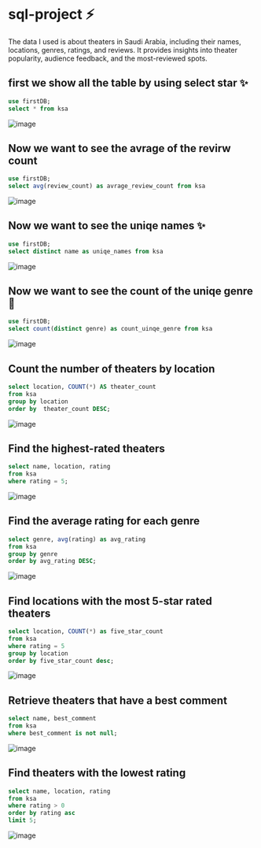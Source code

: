 # sql-project :zap:
The data I used is about theaters in Saudi Arabia, including their names, locations, genres, ratings, and reviews. It provides insights into theater popularity, audience feedback, and the most-reviewed spots.

## first we show all the table by using select star :sparkles:
```sql
use firstDB;
select * from ksa
```
![image](https://github.com/user-attachments/assets/462e8b91-22e4-40d8-a316-fdf48aa240cc)

## Now we want to see the avrage of the revirw count 
```sql
use firstDB;
select avg(review_count) as avrage_review_count from ksa
```
![image](https://github.com/user-attachments/assets/cc2900cc-eae7-458a-b0a9-9156f6531c28)

## Now we want to see the uniqe names :sparkles:
```sql
use firstDB;
select distinct name as uniqe_names from ksa
```
![image](https://github.com/user-attachments/assets/a797692d-3ea8-4a85-a730-0846d1224c5e)

## Now we want to see the count of the uniqe genre :memo:
```sql
use firstDB;
select count(distinct genre) as count_uinqe_genre from ksa 
```
![image](https://github.com/user-attachments/assets/f8b63017-eb79-4f99-a9f9-1d51ae943205)

## Count the number of theaters by location
```sql
select location, COUNT(*) AS theater_count 
from ksa 
group by location 
order by  theater_count DESC;
```
![image](https://github.com/user-attachments/assets/13bf5ba1-62fd-4b8b-bb7a-b86c81961d55)

## Find the highest-rated theaters
```sql 
select name, location, rating 
from ksa 
where rating = 5;
```
![image](https://github.com/user-attachments/assets/92380923-3d11-40e3-8ab7-a2254c4b167d)

 ## Find the average rating for each genre
``` sql
select genre, avg(rating) as avg_rating 
from ksa
group by genre 
order by avg_rating DESC;
```
![image](https://github.com/user-attachments/assets/78131706-ea40-47f4-876e-0932850a3466)

## Find locations with the most 5-star rated theaters
```sql
select location, COUNT(*) as five_star_count 
from ksa 
where rating = 5 
group by location 
order by five_star_count desc;
```
![image](https://github.com/user-attachments/assets/316984b6-4eb0-4413-bf57-7af179f8d794)

## Retrieve theaters that have a best comment
```sql
select name, best_comment 
from ksa 
where best_comment is not null;
```
![image](https://github.com/user-attachments/assets/6de37389-eca2-4c13-b777-bbd9b4f6525b)

## Find theaters with the lowest rating 
```sql
select name, location, rating 
from ksa
where rating > 0 
order by rating asc
limit 5;
```
![image](https://github.com/user-attachments/assets/9e7d2911-63c9-439b-bbb2-8c70c538a41b)


